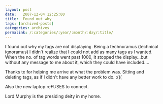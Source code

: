 ```yaml
---
layout: post
date:	2007-12-04 12:25:00
title:  Found out why
tags: [archived-posts]
categories: archives
permalink: /:categories/:year/:month/:day/:title/
---
```

I found out why my tags are not displaying. Being a technoramus (technical ignoramus) I didn't realize that I could not add as many tags as I wanted. When the no. of tag words went past 1000, it stopped the display...but without any message to me about it, which they could have included....

Thanks to <LJ user="anushsh"> for helping me arrive at what the problem was. Sitting and deleting tags, as if I didn't have any better work to do. :(((

Also the new laptop reFUSES to connect.

Lord Murphy is the presiding deity in my home.
